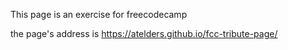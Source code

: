 This page is an exercise for freecodecamp

the page's address is https://atelders.github.io/fcc-tribute-page/
